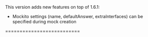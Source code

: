 This version adds new features on top of 1.6.1:

 * Mockito settings (name, defaultAnswer, extraInterfaces) can be specified during mock creation
 
 ==========================